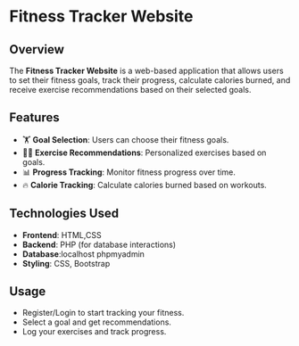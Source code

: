 # Fitness Tracker Website

## Overview
The **Fitness Tracker Website** is a web-based application that allows users to set their fitness goals, track their progress, calculate calories burned, and receive exercise recommendations based on their selected goals.

## Features
- 🏋️ **Goal Selection**: Users can choose their fitness goals.
- 🏃‍♂️ **Exercise Recommendations**: Personalized exercises based on goals.
- 📊 **Progress Tracking**: Monitor fitness progress over time.
- 🔥 **Calorie Tracking**: Calculate calories burned based on workouts.

## Technologies Used
- **Frontend**: HTML,CSS
- **Backend**: PHP (for database interactions)
- **Database**:localhost phpmyadmin
- **Styling**: CSS, Bootstrap

## Usage
- Register/Login to start tracking your fitness.
- Select a goal and get recommendations.
- Log your exercises and track progress.
